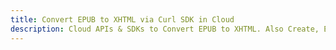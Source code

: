 ---title: Convert EPUB to XHTML via Curl SDK in Clouddescription: Cloud APIs & SDKs to Convert EPUB to XHTML. Also Create, Edit & Render Microsoft Word & OpenOffice documents in the Cloud.---